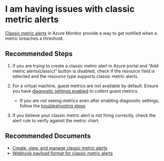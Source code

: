<properties
	pageTitle="I am having issues trying to create, edit or delete classic metric alert rules in the Azure portal"
	description="I'm trying to create, edit or delete a classic metric alert rule in the Azure portal, but I'm getting an error, or I don't know how to configure it"
	infoBubbleText=""
	service="microsoft.insights"
	resource="alertrules"
	authors="harelbr"
	ms.author="harelbr"
	displayOrder="8"
	articleId="alerts-crud-ui-metric-classic"
	selfHelpType="generic"
	supportTopicIds="32739788,32739789,32739790"
	productPesIds="15454"
	cloudEnvironments="public,fairfax,mooncake,usnat,ussec"
    ownershipId="AzureMonitoring_Alerts_ActivityLogAndMetricAlerts"
/>

# I am having issues with classic metric alerts

[Classic metric alerts](https://docs.microsoft.com/azure/azure-monitor/platform/alerts-classic-portal) in Azure Monitor provide a way to get notified when a metric breaches a threshold.

## **Recommended Steps**

1. If you are trying to create a classic metric alert in Azure portal and "Add metric alerts(classic)" button is disabled, check if the resource field is selected and the resource type supports classic metric alerts.
2. For a virtual machine, guest metrics are not available by default. Ensure you have [diagnostic settings enabled](https://docs.microsoft.com/azure/azure-monitor/platform/diagnostics-extension-overview) to collect guest metrics.
    
    * If you are not seeing metrics even after enabling diagnostic settings, follow the [troubleshooting steps](https://docs.microsoft.com/azure/azure-monitor/platform/diagnostics-extension-troubleshooting#metric-data-doesnt-appear-in-the-azure-portal)

3. If you believe your classic metric alert is not firing correctly, check the alert rule to verify against the metric chart.

## **Recommended Documents**

* [Create, view, and manage classic metric alerts](https://docs.microsoft.com/azure/azure-monitor/platform/alerts-classic-portal)
* [Webhook payload format for classic metric alerts](https://docs.microsoft.com/azure/azure-monitor/platform/alerts-webhooks)
